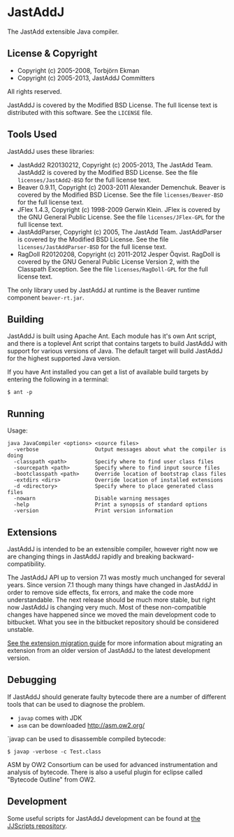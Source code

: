 JastAddJ
========

The JastAdd extensible Java compiler.

License & Copyright
-------------------

* Copyright (c) 2005-2008, Torbj&ouml;rn Ekman
* Copyright (c) 2005-2013, JastAddJ Committers

All rights reserved.

JastAddJ is covered by the Modified BSD License. The full license text is
distributed with this software. See the `LICENSE` file.

Tools Used
----------

JastAddJ uses these libraries:

* JastAdd2 R20130212, Copyright (c) 2005-2013, The JastAdd Team. JastAdd2 is
  covered by the Modified BSD License. See the file `licenses/JastAdd2-BSD` for
the full license text.
* Beaver 0.9.11, Copyright (c) 2003-2011 Alexander Demenchuk. Beaver is covered
  by the Modified BSD License. See the file `licenses/Beaver-BSD` for the full
license text.
* JFlex 1.4.3, Copyright (c) 1998-2009 Gerwin Klein. JFlex is covered by the
  GNU General Public License. See the file `licenses/JFlex-GPL` for the full
license text.
* JastAddParser, Copyright (c) 2005, The JastAdd Team. JastAddParser is covered
  by the Modified BSD License. See the file `licenses/JastAddParser-BSD` for
the full license text.
* RagDoll R20120208, Copyright (c) 2011-2012 Jesper &Ouml;qvist. RagDoll is
  covered by the GNU General Public License Version 2, with the Classpath
Exception. See the file `licenses/RagDoll-GPL` for the full license text.

The only library used by JastAddJ at runtime is the Beaver runtime component
`beaver-rt.jar`.

Building
--------

JastAddJ is built using Apache Ant. Each module has it's own Ant script, and
there is a toplevel Ant script that contains targets to build JastAddJ with
support for various versions of Java.  The default target will build JastAddJ
for the highest supported Java version.

If you have Ant installed you can get a list of available build targets by
entering the following in a terminal:

    $ ant -p

Running
-------

Usage:

    java JavaCompiler <options> <source files>
      -verbose                  Output messages about what the compiler is doing
      -classpath <path>         Specify where to find user class files
      -sourcepath <path>        Specify where to find input source files
      -bootclasspath <path>     Override location of bootstrap class files
      -extdirs <dirs>           Override location of installed extensions
      -d <directory>            Specify where to place generated class files
      -nowarn                   Disable warning messages
      -help                     Print a synopsis of standard options
      -version                  Print version information

Extensions
----------

JastAddJ is intended to be an extensible compiler, however right now we are
changing things in JastAddJ rapidly and breaking backward-compatibility.

The JastAddJ API up to version 7.1 was mostly much unchanged for several years.
Since version 7.1 though many things have changed in JastAddJ in order to
remove side effects, fix errors, and make the code more understandable. The
next release should be much more stable, but right now JastAddJ is changing
very much. Most of these non-compatible changes have happened since we moved
the main development code to bitbucket. What you see in the bitbucket
repository should be considered unstable.

[See the extension migration guide][1] for more information about migrating
an extension from an older version of JastAddJ to the latest development
version.

Debugging
---------

If JastAddJ should generate faulty bytecode there are a number of different
tools that can be used to diagnose the problem.

* `javap` comes with JDK
* `asm` can be downloaded http://asm.ow2.org/

`javap can be used to disassemble compiled bytecode:

    $ javap -verbose -c Test.class

ASM by OW2 Consortium can be used for advanced instrumentation and analysis
of bytecode. There is also a useful plugin for eclipse called
"Bytecode Outline" from OW2.

Development
-----------

Some useful scripts for JastAddJ development can be found at [the JJScripts
repository][2].

[1]: https://bitbucket.org/jastadd/jastaddj/src/HEAD/ExtensionMigrationGuide.md?at=master
[2]: https://bitbucket.org/joqvist/jjscripts
